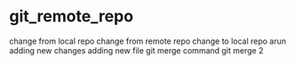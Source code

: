# git_remote_repo
change from local repo
change from remote repo
change to local repo
arun
adding new changes
adding new file
git merge command
git merge 2

